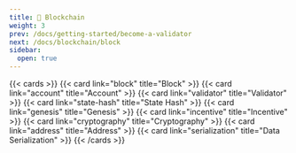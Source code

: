 ```yaml
---
title: 🔗 Blockchain
weight: 3
prev: /docs/getting-started/become-a-validator
next: /docs/blockchain/block
sidebar:
  open: true
---
```


{{< cards >}}
  {{< card link="block" title="Block" >}}
  {{< card link="account" title="Account" >}}
  {{< card link="validator" title="Validator" >}}
  {{< card link="state-hash" title="State Hash" >}}
  {{< card link="genesis" title="Genesis" >}}
  {{< card link="incentive" title="Incentive" >}}
  {{< card link="cryptography" title="Cryptography" >}}
  {{< card link="address" title="Address" >}}
  {{< card link="serialization" title="Data Serialization" >}}
{{< /cards >}}
